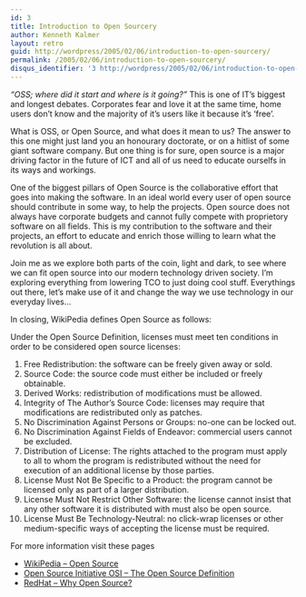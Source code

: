 ```yaml
---
id: 3
title: Introduction to Open Sourcery
author: Kenneth Kalmer
layout: retro
guid: http://wordpress/2005/02/06/introduction-to-open-sourcery/
permalink: /2005/02/06/introduction-to-open-sourcery/
disqus_identifier: '3 http://wordpress/2005/02/06/introduction-to-open-sourcery/'
---
```


<span style="font-style: italic;">&#8220;OSS; where did it start and where is it going?&#8221; </span>This is one of IT&#8217;s biggest and longest debates. Corporates fear and love it at the same time, home users don&#8217;t know and the majority of it&#8217;s users like it because it&#8217;s &#8216;free&#8217;.

What is OSS, or Open Source, and what does it mean to us? The answer to this one might just land you an honourary doctorate, or on a hitlist of some giant software company. But one thing is for sure, open source is a major driving factor in the future of ICT and all of us need to educate ourselfs in its ways and workings.

One of the biggest pillars of Open Source is the collaborative effort that goes into making the software. In an ideal world every user of open source should contribute in some way, to help the projects. Open source does not always have corporate budgets and cannot fully compete with proprietory software on all fields. This is my contribution to the software and their projects, an effort to educate and enrich those willing to learn what the revolution is all about.

Join me as we explore both parts of the coin, light and dark, to see where we can fit open source into our modern technology driven society. I&#8217;m exploring everything from lowering TCO to just doing cool stuff. Everythings out there, let&#8217;s make use of it and change the way we use technology in our everyday lives&#8230;

In closing, WikiPedia defines Open Source as follows:

Under the Open Source Definition, licenses must meet ten conditions in order to be considered open source licenses:

  1. Free Redistribution: the software can be freely given away or sold.
  2. Source Code: the source code must either be included or freely obtainable.
  3. Derived Works: redistribution of modifications must be allowed.
  4. Integrity of The Author&#8217;s Source Code: licenses may require that modifications are redistributed only as patches.
  5. No Discrimination Against Persons or Groups: no-one can be locked out.
  6. No Discrimination Against Fields of Endeavor: commercial users cannot be excluded.
  7. Distribution of License: The rights attached to the program must apply to all to whom the program is redistributed without the need for execution of an additional license by those parties.
  8. License Must Not Be Specific to a Product: the program cannot be licensed only as part of a larger distribution.
  9. License Must Not Restrict Other Software: the license cannot insist that any other software it is distributed with must also be open source.
 10. License Must Be Technology-Neutral: no click-wrap licenses or other medium-specific ways of accepting the license must be required.

For more information visit these pages

  * [WikiPedia &#8211; Open Source][1]
  * [Open Source Initiative OSI &#8211; The Open Source Definition][2]
  * [RedHat &#8211; Why Open Source?][3]


 [1]: http://en.wikipedia.org/wiki/Open_source
 [2]: http://www.opensource.org/docs/definition.php
 [3]: http://www.redhat.com/about/mission/opensource.html
